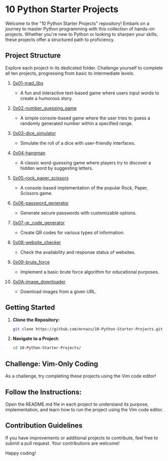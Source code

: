 # 10 Python Starter Projects

Welcome to the "10 Python Starter Projects" repository! Embark on a journey to master Python programming with this collection of hands-on projects. Whether you're new to Python or looking to sharpen your skills, these projects offer a structured path to proficiency.

## Project Structure

Explore each project in its dedicated folder. Challenge yourself to complete all ten projects, progressing from basic to intermediate levels.

1. [0x01-mad_libs](0x01-mad_libs/)
   - A fun and interactive text-based game where users input words to create a humorous story.

2. [0x02-number_guessing_game](0x02-number_guessing_game/)
   - A simple console-based game where the user tries to guess a randomly generated number within a specified range.

3. [0x03-dice_simulator](0x03-dice_simulator/)
   - Simulate the roll of a dice with user-friendly interfaces.

4. [0x04-hangman](0x04-hangman/)
   - A classic word-guessing game where players try to discover a hidden word by suggesting letters.

5. [0x05-rock_paper_scissors](0x05-rock_paper_scissors/)
   - A console-based implementation of the popular Rock, Paper, Scissors game.

6. [0x06-password_generator](0x06-password_generator/)
   - Generate secure passwords with customizable options.

7. [0x07-qr_code_generator](0x07-qr_code_generator/)
   - Create QR codes for various types of information.

8. [0x08-website_checker](0x08-website_checker/)
   - Check the availability and response status of websites.

9. [0x09-brute_force](0x09-brute_force/)
   - Implement a basic brute force algorithm for educational purposes.

10. [0x0A-image_downloader](0x0A-image_downloader/)
    - Download images from a given URL.


## Getting Started

1. **Clone the Repository:**
   ```bash
   git clone https://github.com/mrnazu/10-Python-Starter-Projects.git
   ```

2. **Navigate to a Project:**
   ```bash
   cd 10-Python-Starter-Projects/
   ```

## Challenge: Vim-Only Coding
As a challenge, try completing these projects using the Vim code editor!

## Follow the Instructions:
Open the README.md file in each project to understand its purpose, implementation, and learn how to run the project using the Vim code editor.

## Contribution Guidelines

If you have improvements or additional projects to contribute, feel free to submit a pull request. Your contributions are welcome!

Happy coding!
